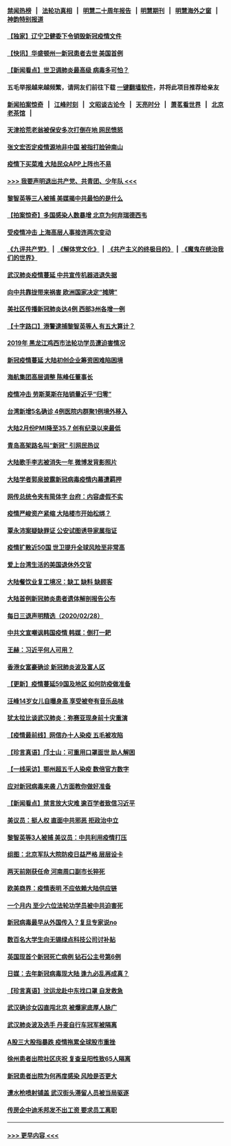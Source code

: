 #### [禁闻热榜](热点新闻.md?=0)  &nbsp;&nbsp;|&nbsp;&nbsp; [法轮功真相](https://github.com/gfw-breaker/truth/blob/master/README.md?=0) &nbsp;&nbsp;|&nbsp;&nbsp; [明慧二十周年报告](https://github.com/gfw-breaker/mh-reports/blob/master/README.md?=0) &nbsp;&nbsp;|&nbsp;&nbsp;[明慧期刊](https://github.com/gfw-breaker/mh-qikan) &nbsp;&nbsp;|&nbsp;&nbsp; [明慧海外之窗](https://github.com/gfw-breaker/mh-news/blob/master/README.md?=0) &nbsp;&nbsp;|&nbsp;&nbsp; [神韵特别报道](https://github.com/gfw-breaker/mh-news/blob/master/shenyun.md?=0)
#### [【独家】辽宁卫健委下令销毁新冠疫情文件](../pages/nsc413/n11901418.md?t=03010402) 
#### [【快讯】华盛顿州一新冠患者去世 美国首例](../pages/nsc413/n11905571.md?t=03010402) 
#### [【新闻看点】世卫调肺炎最高级 病毒多可怕？](../pages/nsc413/n11905498.md?t=03010402) 
#### 五毛举报越来越频繁，请网友们前往下载 [一键翻墙软件](https://github.com/gfw-breaker/ssr-accounts)，并将此项目推荐给亲友
#### [新闻拍案惊奇](https://github.com/gfw-breaker/banned-news/blob/master/pages/link4.md) &nbsp;&nbsp;|&nbsp;&nbsp; [江峰时刻](https://github.com/gfw-breaker/banned-news/blob/master/pages/link4.md) &nbsp;&nbsp;|&nbsp;&nbsp; [文昭谈古论今](https://github.com/gfw-breaker/banned-news/blob/master/pages/link4.md) &nbsp;&nbsp;|&nbsp;&nbsp; [天亮时分](https://github.com/gfw-breaker/banned-news/blob/master/pages/link4.md) &nbsp;&nbsp;|&nbsp;&nbsp; [萧茗看世界](https://github.com/gfw-breaker/banned-news/blob/master/pages/link4.md) &nbsp;&nbsp;|&nbsp;&nbsp; [北京老茶馆](https://github.com/gfw-breaker/banned-news/blob/master/pages/link4.md) &nbsp;&nbsp;|&nbsp;&nbsp; 
#### [天津拾荒老翁被保安多次打倒在地 网民愤怒](../pages/nsc413/n11905434.md?t=03010402) 
#### [张文宏否定疫情源地非中国 被指打脸钟南山](../pages/nsc413/n11905247.md?t=03010402) 
#### [疫情下买菜难 大陆民众APP上阵也不易](../pages/nsc413/n11905435.md?t=03010402) 
#### [>>> 我要声明退出共产党、共青团、少年队 <<<](https://github.com/begood0513/goodnews/blob/master/quit/letter.md) 
#### [黎智英等三人被捕 美媒揭中共最怕的是什么](../pages/nsc413/n11905316.md?t=03010402) 
#### [【拍案惊奇】多国感染人数暴增 北京为何弃瑞德西韦](../pages/nsc413/n11904182.md?t=03010402) 
#### [受疫情冲击 上海高层人事接连两次变动](../pages/nsc413/n11905223.md?t=03010402) 
#### [《九评共产党》](https://github.com/begood0513/9ping.md/blob/master/README.md) &nbsp;|&nbsp; [《解体党文化》](../../../../jtdwh.md/blob/master/README.md)  &nbsp;|&nbsp; [《共产主义的终极目的》](../../../../gczydzjmd.md/blob/master/README.md) &nbsp;|&nbsp; [《魔鬼在统治我们的世界》](../../../../mgztzwmdsj.md/blob/master/README.md) 
#### [武汉肺炎疫情蔓延 中共宣传机器进退失据](../pages/nsc413/n11905198.md?t=03010402) 
#### [向中共靠拢带来祸害 欧洲国家决定“摊牌”](../pages/nsc413/n11905143.md?t=03010402) 
#### [美社区传播新冠肺炎达4例 西部3州各增一例](../pages/nsc413/n11904070.md?t=03010402) 
#### [【十字路口】港警逮捕黎智英等人 有五大算计？](../pages/nsc413/n11904225.md?t=03010402) 
#### [2019年 黑龙江鸡西市法轮功学员遭迫害情况](../pages/nsc413/n11903199.md?t=03010402) 
#### [新冠疫情蔓延 大陆初创企业筹资困难陷困境](../pages/nsc413/n11904853.md?t=03010402) 
#### [海航集团高层调整 陈峰任董事长](../pages/nsc413/n11904947.md?t=03010402) 
#### [疫情冲击 劳斯莱斯在陆销量近乎“归零”](../pages/nsc413/n11904678.md?t=03010402) 
#### [台湾新增5名确诊 4例医院内群聚1例境外移入](../pages/nsc413/n11904814.md?t=03010402) 
#### [大陆2月份PMI降至35.7 创有纪录以来最低](../pages/nsc413/n11904531.md?t=03010402) 
#### [青岛高架路名叫“新冠” 引网民热议](../pages/nsc413/n11904525.md?t=03010402) 
#### [大陆歌手李志被消失一年 微博发背影照片](../pages/nsc413/n11904539.md?t=03010402) 
#### [大陆学者郭泉披露新冠病毒疫情内幕遭羁押](../pages/nsc413/n11904689.md?t=03010402) 
#### [网传总统令夹有简体字 台府：内容虚假不实](../pages/nsc413/n11904494.md?t=03010402) 
#### [疫情严峻资产紧缩 大陆楼市开始松绑？](../pages/nsc413/n11904023.md?t=03010402) 
#### [覃永沛案疑缺罪证 公安试图诱导家属指证](../pages/nsc413/n11904487.md?t=03010402) 
#### [疫情扩散近50国 世卫提升全球风险至非常高](../pages/nsc413/n11904392.md?t=03010402) 
#### [爱上台湾生活的美国退休外交官](../pages/nsc413/n11904153.md?t=03010402) 
#### [大陆餐饮业复工境况：缺工 缺料 缺顾客](../pages/nsc413/n11903854.md?t=03010402) 
#### [大陆首例新冠肺炎患者遗体解剖报告公布](../pages/nsc413/n11904289.md?t=03010402) 
#### [每日三退声明精选（2020/02/28）](../pages/nsc413/n11904214.md?t=03010402) 
#### [中共文宣嘲讽韩国疫情 韩媒：倒打一耙](../pages/nsc413/n11903936.md?t=03010402) 
#### [王赫：习近平何人可用？](../pages/nsc413/n11904055.md?t=03010402) 
#### [香港女富豪确诊 新冠肺炎波及富人区](../pages/nsc413/n11903393.md?t=03010402) 
#### [【更新】疫情蔓延59国及地区 如何防疫做准备](../pages/nsc413/n11890652.md?t=03010402) 
#### [汪峰14岁女儿自曝身高 享受被夸有音乐品味](../pages/nsc413/n11903608.md?t=03010402) 
#### [犹太拉比谈武汉肺炎：弥赛亚现身前十灾重演](../pages/nsc413/n11902923.md?t=03010402) 
#### [【疫情最前线】网信办十人染疫 五毛被攻陷](../pages/nsc413/n11903757.md?t=03010402) 
#### [【珍言真语】邝士山：可重用口罩面世 助人解困](../pages/nsc413/n11903875.md?t=03010402) 
#### [【一线采访】鄂州超五千人染疫 数倍官方数字](../pages/nsc413/n11903700.md?t=03010402) 
#### [应对新冠病毒来袭 八方面教你做好准备](../pages/nsc413/n11903736.md?t=03010402) 
#### [【新闻看点】禁言放大灾难 逾百学者致信习近平](../pages/nsc413/n11903581.md?t=03010402) 
#### [美议员：挺人权 直面中共邪恶 拒政治中立](../pages/nsc413/n11903790.md?t=03010402) 
#### [黎智英等3人被捕 美议员：中共利用疫情打压](../pages/nsc413/n11903768.md?t=03010402) 
#### [组图：北京军队大院防疫日益严格 层层设卡](../pages/nsc413/n11903611.md?t=03010402) 
#### [两天前刚获任命 河南周口副市长猝死](../pages/nsc413/n11903668.md?t=03010402) 
#### [欧美商界：疫情表明 不应依赖大陆供应链](../pages/nsc413/n11903585.md?t=03010402) 
#### [一个月内 至少六位法轮功学员被中共迫害死](../pages/nsc413/n11903296.md?t=03010402) 
#### [新冠病毒最早从外国传入？复旦专家说no](../pages/nsc413/n11903589.md?t=03010402) 
#### [数百名大学生向无锡绿点科技公司讨补贴](../pages/nsc413/n11903527.md?t=03010402) 
#### [英国现首个新冠死亡病例 钻石公主号第6例](../pages/nsc413/n11903479.md?t=03010402) 
#### [日媒：去年新冠病毒现大陆 逢九必乱再成真？](../pages/nsc413/n11903445.md?t=03010402) 
#### [【珍言真语】沈运龙赴中东找口罩 自发救急](../pages/nsc413/n11903291.md?t=03010402) 
#### [武汉确诊女囚直闯北京 被爆家底厚人脉广](../pages/nsc413/n11903332.md?t=03010402) 
#### [武汉肺炎波及选手 丹麦自行车冠军被隔离](../pages/nsc413/n11903321.md?t=03010402) 
#### [A股三大股指暴跌 疫情拖累全球股市重挫](../pages/nsc413/n11903257.md?t=03010402) 
#### [徐州患者出院社区庆祝 复查呈阳性致65人隔离](../pages/nsc413/n11903175.md?t=03010402) 
#### [新冠患者出院为何再度感染 风险是否更大](../pages/nsc413/n11903262.md?t=03010402) 
#### [遭水枪喷射铺盖 武汉街头滞留人员被当局驱逐](../pages/nsc413/n11903184.md?t=03010402) 
#### [传房企中迪禾邦发不出工资 要求员工离职](../pages/nsc413/n11902406.md?t=03010402) 

----
#### [ >>> 更早内容 <<< ](../indexes/nsc413-earlier.md)

